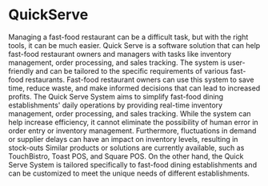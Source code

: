 # QuickServe

Managing a fast-food restaurant can be a difficult task, but with the right tools, it can be much easier. Quick Serve is a software solution that can help fast-food restaurant owners and managers with tasks like inventory management, order processing, and sales tracking.
The system is user-friendly and can be tailored to the specific requirements of various fast-food restaurants. Fast-food restaurant owners can use this system to save time, reduce waste, and make informed decisions that can lead to increased profits.
The Quick Serve System aims to simplify fast-food dining establishments' daily operations by providing real-time inventory management, order processing, and sales tracking. While the system can help increase efficiency, it cannot eliminate the possibility of human error in order entry or inventory management. Furthermore, fluctuations in demand or supplier delays can have an impact on inventory levels, resulting in stock-outs
Similar products or solutions are currently available, such as TouchBistro, Toast POS, and Square POS. On the other hand, the Quick Serve System is tailored specifically to fast-food dining establishments and can be customized to meet the unique needs of different establishments.
